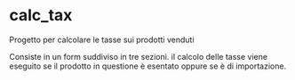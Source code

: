 # calc_tax

Progetto per calcolare le tasse sui prodotti venduti

Consiste in un form suddiviso in tre sezioni.
il calcolo delle tasse viene eseguito se il prodotto in questione è esentato oppure se è di importazione.
